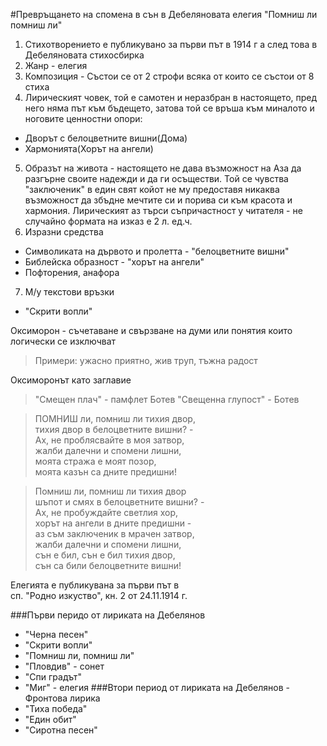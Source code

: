 #Превръщането на спомена в сън в Дебеляновата елегия "Помниш ли помниш ли"
1. Стихотворението е публикувано за първи път в 1914 г а след това в Дебеляновата стихосбирка
2. Жанр - елегия
3. Композиция - Състои се от 2 строфи всяка от които се състои от 8 стиха
4. Лирическият човек, той е самотен и неразбран в настоящето, пред него няма път към бъдещето, затова той се връша към миналото и ноговите ценностни опори:
 - Дворът с белоцветните вишни(Дома)
 - Хармонията(Хорът на ангели)
5. Образът на живота - настоящето не дава възможност на Аза да разгърне своите надежди и да ги осъществи. Той се чувства "заключеник" в един свят койот не му предоставя никаква възможност да збъдне мечтите си и порива си към красота и хармония. Лирическият аз търси съпричастност у читателя - не случайно формата на изказ е 2 л. ед.ч. 
6. Изразни средства 
 - Символиката на дървото и пролетта - "белоцветните вишни"
 - Библейска образност - "хорът на ангели"
 - Пофторения, анафора
7. М/у текстови връзки
 - "Скрити вопли"

Оксиморон - съчетаване и свързване на думи или понятия които логически се изключват
> Примери: ужасно приятно, жив труп, тъжна радост

Оксиморонът като заглавие 
> "Смещен плач" - памфлет Ботев
> "Свещенна глупост" - Ботев

> ПОМНИШ ли, помниш ли тихия двор,  
тихия двор в белоцветните вишни? -  
Ах, не проблясвайте в моя затвор,  
жалби далечни и спомени лишни,  
моята стража е моят позор,  
моята казън са дните предишни!  

> Помниш ли, помниш ли тихия двор  
шъпот и смях в белоцветните вишни? -  
Ах, не пробуждайте светлия хор,  
хорът на ангели в дните предишни -  
аз съм заключеник в мрачен затвор,  
жалби далечни и спомени лишни,  
сън е бил, сън е бил тихия двор,  
сън са били белоцветните вишни!  
 
Елегията е публикувана за първи път в  
сп. "Родно изкуство", кн. 2 от 24.11.1914 г.  


###Първи перидо от лириката на Дебелянов
 - "Черна песен"
 - "Скрити вопли"
 - "Помниш ли, помниш ли"
 - "Пловдив" - сонет
 - "Спи градът"
 - "Миг" - елегия 
###Втори период от лириката на Дебелянов - Фронтова лирика
 - "Тиха победа"
 - "Един обит"
 - "Сиротна песен"
